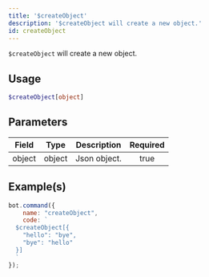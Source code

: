 ```yaml
---
title: '$createObject'
description: '$createObject will create a new object.'
id: createObject
---
```


`$createObject` will create a new object.

## Usage

```php
$createObject[object]
```

## Parameters

| Field  | Type   | Description  | Required |
| ------ | ------ | ------------ |:--------:|
| object | object | Json object. |   true   |

## Example(s)

```javascript
bot.command({
    name: "createObject",
    code: `
  $createObject[{
    "hello": "bye",
    "bye": "hello"
  }]
  `
});
```